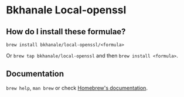 # Bkhanale Local-openssl

## How do I install these formulae?

`brew install bkhanale/local-openssl/<formula>`

Or `brew tap bkhanale/local-openssl` and then `brew install <formula>`.

## Documentation

`brew help`, `man brew` or check [Homebrew's documentation](https://docs.brew.sh).
